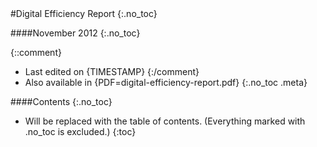 <div class="title">
#Digital Efficiency Report
{:.no_toc}

####November 2012
{:.no_toc}
</div>

{::comment}
* Last edited on {TIMESTAMP}
{:/comment}
* Also available in {PDF=digital-efficiency-report.pdf}
{:.no_toc .meta}

####Contents
{:.no_toc}

* Will be replaced with the table of contents. (Everything marked with .no_toc is excluded.)
{:toc}


